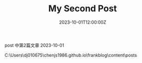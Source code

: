 ﻿---
title: "My Second Post"
date: 2023-10-01T12:00:00Z
draft: false
tags: ["R"]
categories: ["category1"]
---

post 中第2篇文章  2023-10-01

C:\Users\dj010675\chenjs1986.github.io\frankblog\content\posts

 